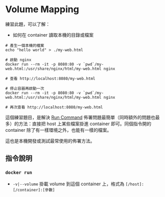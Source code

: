 # Volume Mapping

練習此題，可以了解：

* 如何在 container 讀取本機的目錄或檔案

```
# 產生一個本機的檔案
echo "hello world" > ./my-web.html

# 啟動 nginx
docker run --rm -it -p 8080:80 -v `pwd`/my-web.html:/usr/share/nginx/html/my-web.html nginx

# 查看 http://localhost:8080/my-web.html

# 停止容器再啟動一次
docker run --rm -it -p 8080:80 -v `pwd`/my-web.html:/usr/share/nginx/html/my-web.html nginx

# 再次查看 http://localhost:8080/my-web.html
```

這個練習題目，是解決 [Run Command](exercises-04-run-command.md) 佈署問題最簡單（同時額外的問題也最多）的方法：直接把 host 上某些檔案掛進 container 即可。同個指令開的 container 除了有一樣環境之外，也能有一樣的檔案。

這也是本機開發或測試最常使用的佈署方法。

## 指令說明

### `docker run`

* `-v|--volume` 掛載 volume 到這個 container 上，格式為 `[/host]:[/container]:[參數]`
